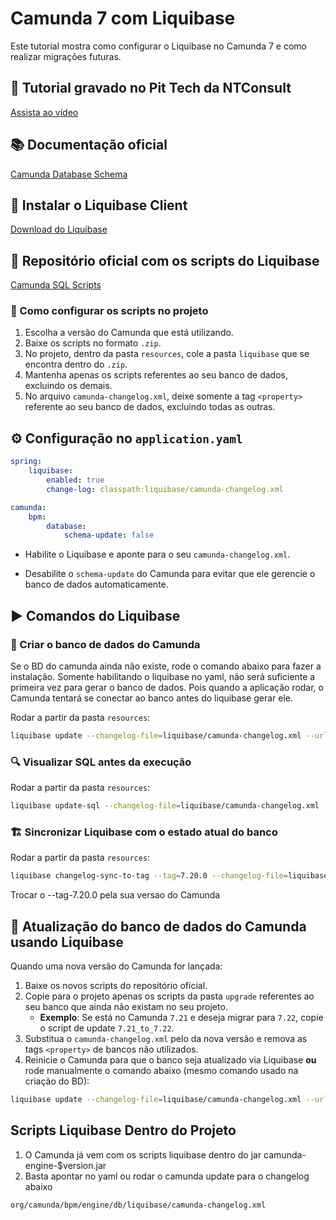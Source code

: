# Camunda 7 com Liquibase

Este tutorial mostra como configurar o Liquibase no Camunda 7 e como realizar migrações futuras.

## 🎥 Tutorial gravado no Pit Tech da NTConsult

[Assista ao vídeo](https://ntconsultcorpusa.sharepoint.com/sites/intranet/_layouts/15/stream.aspx?id=%2Fsites%2Fintranet%2FVdeos%2FPitch%20Tech%20NT%20%2D%20Migrando%20o%20Banco%20de%20Dados%20do%20Camunda%20com%20Liquibase%2D20240710%5F130238%2DGravação%20de%20Reunião%2Emp4&referrer=StreamWebApp%2EWeb&referrerScenario=AddressBarCopied%2Eview%2E16a0afd5%2Dcc69%2D4d72%2Da689%2D5b3b31efc061)

## 📚 Documentação oficial
[Camunda Database Schema](https://docs.camunda.org/manual/latest/installation/database-schema/)

## 🔧 Instalar o Liquibase Client
[Download do Liquibase](https://www.liquibase.com/download)

## 📂 Repositório oficial com os scripts do Liquibase
[Camunda SQL Scripts](https://artifacts.camunda.com/ui/native/camunda-bpm/org/camunda/bpm/distro/camunda-sql-scripts/)

### 📌 Como configurar os scripts no projeto
1. Escolha a versão do Camunda que está utilizando.
2. Baixe os scripts no formato `.zip`.
3. No projeto, dentro da pasta `resources`, cole a pasta `liquibase` que se encontra dentro do `.zip`.
4. Mantenha apenas os scripts referentes ao seu banco de dados, excluindo os demais.
5. No arquivo `camunda-changelog.xml`, deixe somente a tag `<property>` referente ao seu banco de dados, excluindo todas as outras.

## ⚙️ Configuração no `application.yaml`

```yaml
spring:
    liquibase:
        enabled: true
        change-log: classpath:liquibase/camunda-changelog.xml

camunda:
    bpm:
        database:
            schema-update: false
```

- Habilite o Liquibase e aponte para o seu `camunda-changelog.xml`.

- Desabilite o `schema-update` do Camunda para evitar que ele gerencie o banco de dados automaticamente.

## ▶️ Comandos do Liquibase

### 🚀 Criar o banco de dados do Camunda 

Se o BD do camunda ainda não existe, rode o comando abaixo para fazer a instalação. 
Somente habilitando o liquibase no yaml, não será suficiente a primeira vez para gerar o banco de dados.
Pois quando a aplicação rodar, o Camunda tentará se conectar ao banco antes do liquibase gerar ele.

Rodar a partir da pasta `resources`:
```sh
liquibase update --changelog-file=liquibase/camunda-changelog.xml --url=jdbc:postgresql://localhost:5432/camunda --username=admin --password=admin
```

### 🔍 Visualizar SQL antes da execução

Rodar a partir da pasta `resources`:
```sh
liquibase update-sql --changelog-file=liquibase/camunda-changelog.xml --url=jdbc:postgresql://localhost:5432/camunda --username=admin --password=admin
```

### 🏗️ Sincronizar Liquibase com o estado atual do banco

Rodar a partir da pasta `resources`: 
```sh
liquibase changelog-sync-to-tag --tag=7.20.0 --changelog-file=liquibase/camunda-changelog.xml --url=jdbc:postgresql://localhost:5432/camunda --username=admin --password=admin
```
Trocar o --tag-7.20.0 pela sua versao do Camunda

## 🔄 Atualização do banco de dados do Camunda usando Liquibase

Quando uma nova versão do Camunda for lançada:

1. Baixe os novos scripts do repositório oficial.
2. Copie para o projeto apenas os scripts da pasta `upgrade` referentes ao seu banco que ainda não existam no seu projeto.
    - **Exemplo**: Se está no Camunda `7.21` e deseja migrar para `7.22`, copie o script de update `7.21_to_7.22`.
3. Substitua o `camunda-changelog.xml` pelo da nova versão e remova as tags `<property>` de bancos não utilizados.
4. Reinicie o Camunda para que o banco seja atualizado via Liquibase **ou** rode manualmente o comando abaixo (mesmo comando usado na criação do BD):

```sh
liquibase update --changelog-file=liquibase/camunda-changelog.xml --url=jdbc:postgresql://localhost:5432/camunda --username=admin --password=admin
```

## Scripts Liquibase Dentro do Projeto

1. O Camunda já vem com os scripts liquibase dentro do jar camunda-engine-$version.jar
2. Basta apontar no yaml ou rodar o camunda update para o changelog abaixo

``org/camunda/bpm/engine/db/liquibase/camunda-changelog.xml``